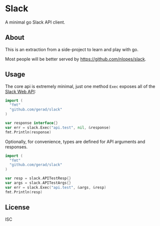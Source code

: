 # Slack

A minimal go Slack API client.

## About

This is an extraction from a side-project to learn and play with go.

Most people will be better served by <https://github.com/nlopes/slack>.

## Usage

The core api is extremely minimal, just one method `Exec` exposes all of the
[Slack Web API](https://api.slack.com/methods):

```go
import (
  "fmt"
  "github.com/gerad/slack"
)

var response interface{}
var err = slack.Exec("api.test", nil, &response)
fmt.Println(response)
```

Optionally, for convenience, types are defined for API arguments and responses.

```go
import (
  "fmt"
  "github.com/gerad/slack"
)

var resp = slack.APITestResp{}
var args = slack.APITestArgs{}
var err = slack.Exec("api.test", &args, &resp)
fmt.Println(resp)
```

## License

ISC
